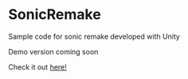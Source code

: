 # SonicRemake
<p>Sample code for sonic remake developed with Unity</p>
<p>Demo version coming soon</p>

Check it out <a href="http://niksingh.net/sonic/test.html">here!</a>

